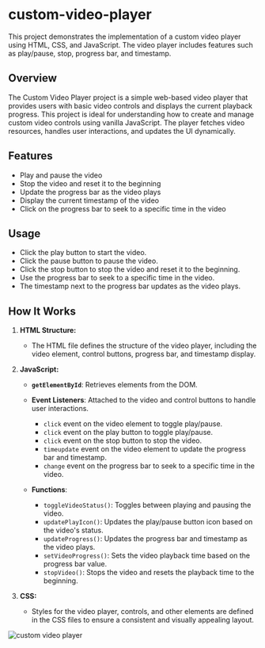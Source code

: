 # custom-video-player
This project demonstrates the implementation of a custom video player using HTML, CSS, and JavaScript. The video player includes features such as play/pause, stop, progress bar, and timestamp.

## Overview

The Custom Video Player project is a simple web-based video player that provides users with basic video controls and displays the current playback progress. This project is ideal for understanding how to create and manage custom video controls using vanilla JavaScript. The player fetches video resources, handles user interactions, and updates the UI dynamically.

## Features

- Play and pause the video
- Stop the video and reset it to the beginning
- Update the progress bar as the video plays
- Display the current timestamp of the video
- Click on the progress bar to seek to a specific time in the video

## Usage

- Click the play button to start the video.
- Click the pause button to pause the video.
- Click the stop button to stop the video and reset it to the beginning.
- Use the progress bar to seek to a specific time in the video.
- The timestamp next to the progress bar updates as the video plays.

## How It Works

1. **HTML Structure:**
   - The HTML file defines the structure of the video player, including the video element, control buttons, progress bar, and timestamp display.

2. **JavaScript:**
   - **`getElementById`**: Retrieves elements from the DOM.
   - **Event Listeners**: Attached to the video and control buttons to handle user interactions.
     - `click` event on the video element to toggle play/pause.
     - `click` event on the play button to toggle play/pause.
     - `click` event on the stop button to stop the video.
     - `timeupdate` event on the video element to update the progress bar and timestamp.
     - `change` event on the progress bar to seek to a specific time in the video.

   - **Functions**:
     - `toggleVideoStatus()`: Toggles between playing and pausing the video.
     - `updatePlayIcon()`: Updates the play/pause button icon based on the video's status.
     - `updateProgress()`: Updates the progress bar and timestamp as the video plays.
     - `setVideoProgress()`: Sets the video playback time based on the progress bar value.
     - `stopVideo()`: Stops the video and resets the playback time to the beginning.

3. **CSS:**
   - Styles for the video player, controls, and other elements are defined in the CSS files to ensure a consistent and visually appealing layout.

![custom video player](https://github.com/user-attachments/assets/067dbfe2-3add-4b74-bd41-402757333ea1)


